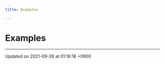 ```yaml
---
title: Examples

---
```


# Examples







-------------------------------

Updated on 2021-09-26 at 01:16:16 +0900
